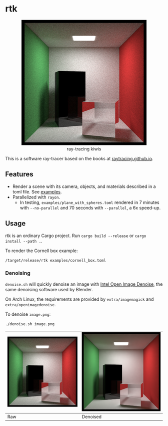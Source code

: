 # rtk

<div align="center">
  <img src="docs/cornell_box.png" height="400px" />
  <br />
  ray-tracing kiwis
  <br />
</div>

This is a software ray-tracer based on the books at
[raytracing.github.io](https://raytracing.github.io).

## Features

- Render a scene with its camera, objects, and materials described in a toml file.
  See [examples](examples).
- Parallelized with `rayon`.
  - In testing, `examples/plane_with_spheres.toml` rendered in 7 minutes with `--no-parallel`
    and 70 seconds with `--parallel`, a 6x speed-up.

## Usage

rtk is an ordinary Cargo project. Run `cargo build --release` or `cargo install --path .`.

To render the Cornell box example:

```sh
/target/release/rtk examples/cornell_box.toml
```

### Denoising

`denoise.sh` will quickly denoise an image with
[Intel Open Image Denoise](https://www.openimagedenoise.org/), the same denoising software used by
Blender.

On Arch Linux, the requirements are provided by `extra/imagemagick` and `extra/openimagedenoise`.

To denoise `image.png`:

```sh
./denoise.sh image.png
```

| ![Cornell box](docs/cornell_box.png) | ![Cornell box, denoised](docs/cornell_box_denoised.png) |
|--|--|
| Raw | Denoised |
